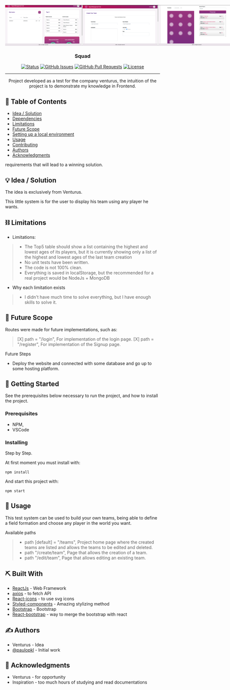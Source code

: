 <div style="display: flex;">
  <img src="./src/assets/Capture_1.png" width="50%" alt="Project logo" rel="noopener">
  <img src="./src/assets/Capture_2.png" width="49%" alt="Project logo 2" rel="noopener">
  <img src="./src/assets/Capture_3.png" width="50%" alt="Project logo 3" rel="noopener">
</div>
<h3 align="center">Squad</h3>

<div align="center">

[![Status](https://img.shields.io/badge/status-active-success.svg)]()
[![GitHub Issues](https://img.shields.io/github/issues/paulopkl/venturus-1.0.0)](https://github.com/paulopkl/venturus-1.0.0/issues)
[![GitHub Pull Requests](https://img.shields.io/github/issues-pr/paulopkl/venturus-1.0.0)](https://github.com/paulopkl/venturus-1.0.0/pulls)
[![License](https://img.shields.io/badge/license-MIT-blue.svg)](LICENSE.md)

</div>

---

<p align="center"> 
Project developed as a test for the company venturus, the intuition of the project is to demonstrate my knowledge in Frontend.<br>
</p>

## 📝 Table of Contents

- [Idea / Solution](#idea)
- [Dependencies](#dependencies)
- [Limitations](#limitations)
- [Future Scope](#future_scope)
- [Setting up a local environment](#getting_started)
- [Usage](#usage)
- [Contributing](../CONTRIBUTING.md)
- [Authors](#authors)
- [Acknowledgments](#acknowledgments)

requirements that will lead to a winning solution.

## 💡 Idea / Solution <a name = "idea"></a>

The idea is exclusively from Venturus.

This little system is for the user to display his team using any player he wants.

## ⛓️ Limitations <a name = "limitations"></a>

- Limitations:
> - The Top5 table should show a list containing the highest and lowest ages of its players, but it is currently showing only a list of the highest and lowest ages of the last team creation
> - No unit tests have been written.
> - The code is not 100% clean.
> - Everything is saved in localStorage, but the recommended for a real project would be NodeJs + MongoDB
- Why each limitation exists
> - I didn't have much time to solve everything, but I have enough skills to solve it.

## 🚀 Future Scope <a name = "future_scope"></a>

Routes were made for future implementations, such as:
> [X] path = "/login", For implementation of the login page.
> [X] path = "/register", For implementation of the Signup page.

Future Steps
- Deploy the website and connected with some database and go up to some hosting platform.

## 🏁 Getting Started <a name = "getting_started"></a>

See the prerequisites below necessary to run the project, and how to install the project.

### Prerequisites

- NPM, 
- VSCode

### Installing

Step by Step.

At first moment you must install with:

```
npm install
```

And start this project with:

```
npm start
```

## 🎈 Usage <a name="usage"></a>

This test system can be used to build your own teams, being able to define a field formation and choose any player in the world you want.

Available paths

> - path \[default\] = "/teams", Project home page where the created teams are listed and allows the teams to be edited and deleted.
> - path "/create/team", Page that allows the creation of a team.
> - path "/edit/team", Page that allows editing an existing team.

## ⛏️ Built With <a name = "dependencies"></a>

- [ReactJs](https://pt-br.reactjs.org/) - Web Framework
- [axios](https://www.npmjs.com/package/axios) - to fetch API
- [React-icons](https://react-icons.github.io/react-icons/) - to use svg icons
- [Styled-components](https://styled-components.com/) - Amazing stylizing method
- [Bootstrap](https://getbootstrap.com/) - Bootstrap 
- [React-bootstrap](https://react-bootstrap.github.io/) - way to merge the bootstrap with react

## ✍️ Authors <a name = "authors"></a>

- Venturus - Idea
- [@paulopkl](https://github.com/paulopkl) - Initial work

## 🎉 Acknowledgments <a name = "acknowledgments"></a>

- Venturus - for opportunity
- Inspiration - too much hours of studying and read documentations